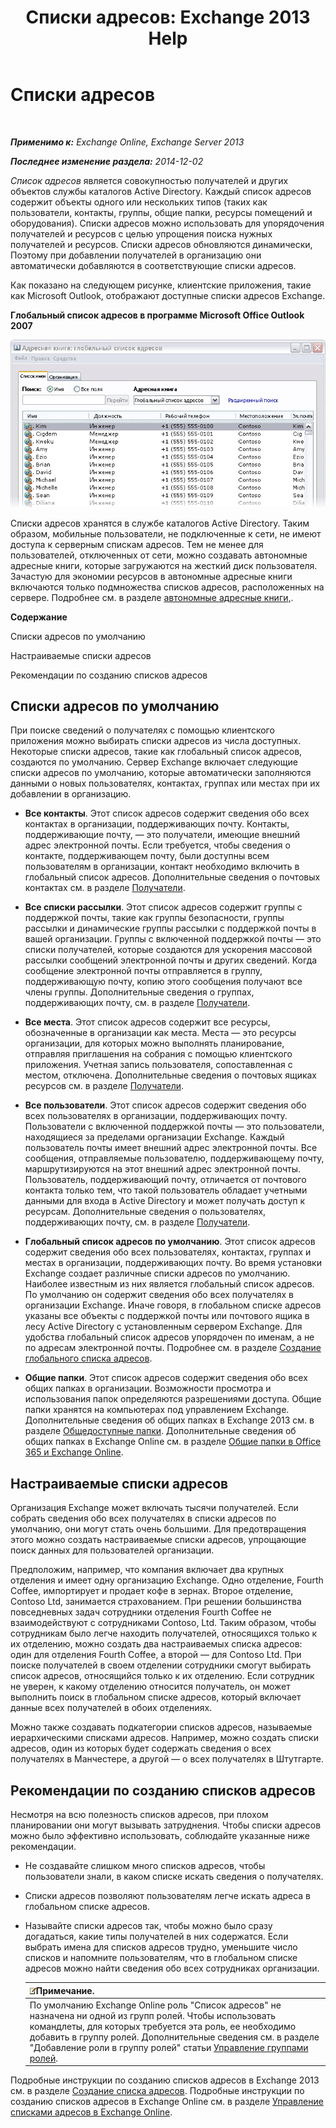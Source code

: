 ﻿---
title: 'Списки адресов: Exchange 2013 Help'
TOCTitle: Списки адресов
ms:assetid: 8ee2672a-3a45-4897-8cc0-fa23c374dbf9
ms:mtpsurl: https://technet.microsoft.com/ru-ru/library/Bb232119(v=EXCHG.150)
ms:contentKeyID: 50488608
ms.date: 04/30/2018
mtps_version: v=EXCHG.150
ms.translationtype: HT
---

# Списки адресов

 

_**Применимо к:** Exchange Online, Exchange Server 2013_

_**Последнее изменение раздела:** 2014-12-02_

*Список адресов* является совокупностью получателей и других объектов службы каталогов Active Directory. Каждый список адресов содержит объекты одного или нескольких типов (таких как пользователи, контакты, группы, общие папки, ресурсы помещений и оборудования). Списки адресов можно использовать для упорядочения получателей и ресурсов с целью упрощения поиска нужных получателей и ресурсов. Списки адресов обновляются динамически, Поэтому при добавлении получателей в организацию они автоматически добавляются в соответствующие списки адресов.

Как показано на следующем рисунке, клиентские приложения, такие как Microsoft Outlook, отображают доступные списки адресов Exchange.

**Глобальный список адресов в программе Microsoft Office Outlook 2007**

![Списки адресов, отображаемые в Outlook 2007](images/Bb232119.54d7729c-2e28-4863-8944-b0c37dabbbb3(EXCHG.150).gif "Списки адресов, отображаемые в Outlook 2007")

Списки адресов хранятся в службе каталогов Active Directory. Таким образом, мобильные пользователи, не подключенные к сети, не имеют доступа к серверным спискам адресов. Тем не менее для пользователей, отключенных от сети, можно создавать автономные адресные книги, которые загружаются на жесткий диск пользователя. Зачастую для экономии ресурсов в автономные адресные книги включаются только подмножества списков адресов, расположенных на сервере. Подробнее см. в разделе [автономные адресные книги,](offline-address-books-exchange-2013-help.md).

**Содержание**

Списки адресов по умолчанию

Настраиваемые списки адресов

Рекомендации по созданию списков адресов

## Списки адресов по умолчанию

При поиске сведений о получателях с помощью клиентского приложения можно выбирать списки адресов из числа доступных. Некоторые списки адресов, такие как глобальный список адресов, создаются по умолчанию. Сервер Exchange включает следующие списки адресов по умолчанию, которые автоматически заполняются данными о новых пользователях, контактах, группах или местах при их добавлении в организацию.

  - **Все контакты**. Этот список адресов содержит сведения обо всех контактах в организации, поддерживающих почту. Контакты, поддерживающие почту, — это получатели, имеющие внешний адрес электронной почты. Если требуется, чтобы сведения о контакте, поддерживающем почту, были доступны всем пользователям в организации, контакт необходимо включить в глобальный список адресов. Дополнительные сведения о почтовых контактах см. в разделе [Получатели](recipients-exchange-2013-help.md).

  - **Все списки рассылки**. Этот список адресов содержит группы с поддержкой почты, такие как группы безопасности, группы рассылки и динамические группы рассылки с поддержкой почты в вашей организации. Группы с включенной поддержкой почты — это списки получателей, которые создаются для ускорения массовой рассылки сообщений электронной почты и других сведений. Когда сообщение электронной почты отправляется в группу, поддерживающую почту, копию этого сообщения получают все члены группы. Дополнительные сведения о группах, поддерживающих почту, см. в разделе [Получатели](recipients-exchange-2013-help.md).

  - **Все места**. Этот список адресов содержит все ресурсы, обозначенные в организации как места. Места — это ресурсы организации, для которых можно выполнять планирование, отправляя приглашения на собрания с помощью клиентского приложения. Учетная запись пользователя, сопоставленная с местом, отключена. Дополнительные сведения о почтовых ящиках ресурсов см. в разделе [Получатели](recipients-exchange-2013-help.md).

  - **Все пользователи**. Этот список адресов содержит сведения обо всех пользователях в организации, поддерживающих почту. Пользователи с включенной поддержкой почты — это пользователи, находящиеся за пределами организации Exchange. Каждый пользователь почты имеет внешний адрес электронной почты. Все сообщения, отправляемые пользователю, поддерживающему почту, маршрутизируются на этот внешний адрес электронной почты. Пользователь, поддерживающий почту, отличается от почтового контакта только тем, что такой пользователь обладает учетными данными для входа в Active Directory и может получать доступ к ресурсам. Дополнительные сведения о пользователях, поддерживающих почту, см. в разделе [Получатели](recipients-exchange-2013-help.md).

  - **Глобальный список адресов по умолчанию**. Этот список адресов содержит сведения обо всех пользователях, контактах, группах и местах в организации, поддерживающих почту. Во время установки Exchange создает различные списки адресов по умолчанию. Наиболее известным из них является глобальный список адресов. По умолчанию он содержит сведения обо всех получателях в организации Exchange. Иначе говоря, в глобальном списке адресов указаны все объекты с поддержкой почты или почтового ящика в лесу Active Directory с установленным сервером Exchange. Для удобства глобальный список адресов упорядочен по именам, а не по адресам электронной почты. Подробнее см. в разделе [Создание глобального списка адресов](create-a-global-address-list-exchange-2013-help.md).

  - **Общие папки**. Этот список адресов содержит сведения обо всех общих папках в организации. Возможности просмотра и использования папок определяются разрешениями доступа. Общие папки хранятся на компьютерах под управлением Exchange. Дополнительные сведения об общих папках в Exchange 2013 см. в разделе [Общедоступные папки](public-folders-exchange-2013-help.md). Дополнительные сведения об общих папках в Exchange Online см. в разделе [Общие папки в Office 365 и Exchange Online](https://technet.microsoft.com/ru-ru/library/jj200758\(v=exchg.150\)).

## Настраиваемые списки адресов

Организация Exchange может включать тысячи получателей. Если собрать сведения обо всех получателях в списки адресов по умолчанию, они могут стать очень большими. Для предотвращения этого можно создать настраиваемые списки адресов, упрощающие поиск данных для пользователей организации.

Предположим, например, что компания включает два крупных отделения и имеет одну организацию Exchange. Одно отделение, Fourth Coffee, импортирует и продает кофе в зернах. Второе отделение, Contoso Ltd, занимается страхованием. При решении большинства повседневных задач сотрудники отделения Fourth Coffee не взаимодействуют с сотрудниками Contoso, Ltd. Таким образом, чтобы сотрудникам было легче находить получателей, относящихся только к их отделению, можно создать два настраиваемых списка адресов: один для отделения Fourth Coffee, а второй — для Contoso Ltd. При поиске получателей в своем отделении сотрудники смогут выбирать список адресов, относящийся только к их отделению. Если сотрудник не уверен, к какому отделению относится получатель, он может выполнить поиск в глобальном списке адресов, который включает данные всех получателей в обоих отделениях.

Можно также создавать подкатегории списков адресов, называемые иерархическими списками адресов. Например, можно создать списки адресов, один из которых будет содержать сведения о всех получателях в Манчестере, а другой — о всех получателях в Штутгарте.

## Рекомендации по созданию списков адресов

Несмотря на всю полезность списков адресов, при плохом планировании они могут вызывать затруднения. Чтобы списки адресов можно было эффективно использовать, соблюдайте указанные ниже рекомендации.

  - Не создавайте слишком много списков адресов, чтобы пользователи знали, в каком списке искать сведения о получателях.

  - Списки адресов позволяют пользователям легче искать адреса в глобальном списке адресов.

  - Называйте списки адресов так, чтобы можно было сразу догадаться, какие типы получателей в них содержатся. Если выбрать имена для списков адресов трудно, уменьшите число списков и напомните пользователям, что в глобальном списке адресов можно найти сведения обо всех сотрудниках организации.
    
    <table>
    <thead>
    <tr class="header">
    <th><img src="images/JJ126620.note(EXCHG.150).gif" title="Примечание" alt="Примечание" />Примечание.</th>
    </tr>
    </thead>
    <tbody>
    <tr class="odd">
    <td>По умолчанию Exchange Online роль &quot;Список адресов&quot; не назначена ни одной из групп ролей. Чтобы использовать командлеты, для которых требуется эта роль, ее необходимо добавить в группу ролей. Дополнительные сведения см. в разделе &quot;Добавление роли в группу ролей&quot; статьи <a href="manage-role-groups-exchange-2013-help.md">Управление группами ролей</a>.</td>
    </tr>
    </tbody>
    </table>


Подробные инструкции по созданию списков адресов в Exchange 2013 см. в разделе [Создание списка адресов](create-an-address-list-exchange-2013-help.md). Подробные инструкции по созданию списков адресов в Exchange Online см. в разделе [Управление списками адресов в Exchange Online](https://technet.microsoft.com/ru-ru/library/jj983798\(v=exchg.150\)).

